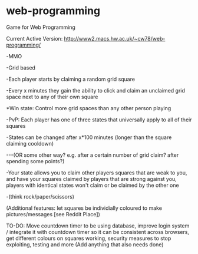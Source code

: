 # web-programming
Game for Web Programming

Current Active Version: http://www2.macs.hw.ac.uk/~cw78/web-programming/

-MMO

-Grid based

-Each player starts by claiming a random grid square

-Every x minutes they gain the ability to click and claim an unclaimed grid space next to any of their own square

*Win state: Control more grid spaces than any other person playing

-PvP: Each player has one of three states that universally apply to all of their squares

-States can be changed after x*100 minutes (longer than the square claiming cooldown)

---(OR some other way? e.g. after a certain number of grid claim? after spending some points?)

-Your state allows you to claim other players squares that are weak to you, 
  and have your squares claimed by players that are strong against you,
  players with identical states won't claim or be claimed by the other one
  
-(think rock/paper/scissors)

(Additional features: let squares be individially coloured to make pictures/messages [see Reddit Place])

TO-DO: Move countdown timer to be using database, improve login system / integrate it with countdown timer so it can be consistent across browsers, get different colours on squares working, security measures to stop exploiting, testing and more (Add anything that also needs done)
